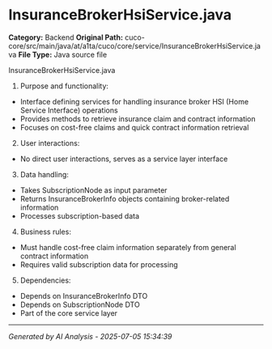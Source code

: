 # InsuranceBrokerHsiService.java

**Category:** Backend
**Original Path:** cuco-core/src/main/java/at/a1ta/cuco/core/service/InsuranceBrokerHsiService.java
**File Type:** Java source file

InsuranceBrokerHsiService.java
1. Purpose and functionality:
- Interface defining services for handling insurance broker HSI (Home Service Interface) operations
- Provides methods to retrieve insurance claim and contract information
- Focuses on cost-free claims and quick contract information retrieval

2. User interactions:
- No direct user interactions, serves as a service layer interface

3. Data handling:
- Takes SubscriptionNode as input parameter
- Returns InsuranceBrokerInfo objects containing broker-related information
- Processes subscription-based data

4. Business rules:
- Must handle cost-free claim information separately from general contract information
- Requires valid subscription data for processing

5. Dependencies:
- Depends on InsuranceBrokerInfo DTO
- Depends on SubscriptionNode DTO
- Part of the core service layer

---
*Generated by AI Analysis - 2025-07-05 15:34:39*

